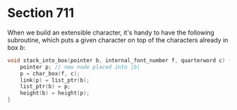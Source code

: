 # Section 711

When we build an extensible character, it's handy to have the following subroutine, which puts a given character on top of the characters already in box *b*:

```c << Declare subprocedures for |var_delimiter| >>+=
void stack_into_box(pointer b, internal_font_number f, quarterword c) {
    pointer p; // new node placed into |b|
    p = char_box(f, c);
    link(p) = list_ptr(b);
    list_ptr(b) = p;
    height(b) = height(p);
}
```
